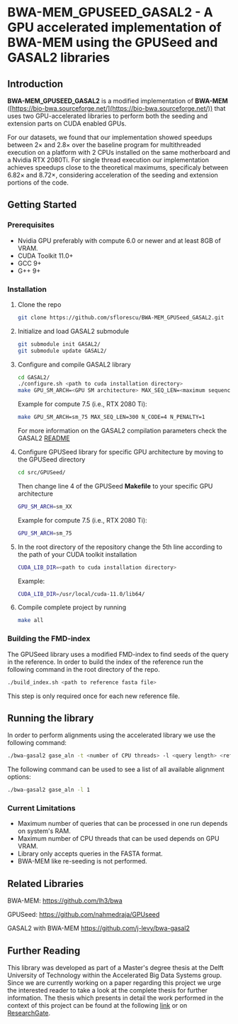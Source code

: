 # BWA-MEM_GPUSEED_GASAL2 - A GPU accelerated implementation of BWA-MEM using the GPUSeed and GASAL2 libraries #

## Introduction

**BWA-MEM_GPUSEED_GASAL2** is a modified implementation of **BWA-MEM** ([https://bio-bwa.sourceforge.net/](https://bio-bwa.sourceforge.net/)) that uses two GPU-accelerated libraries to perform both the seeding and extension parts on CUDA enabled GPUs.

For our datasets, we found that our implementation showed speedups between 2× and 2.8× over the baseline program for multithreaded execution on a platform with 2 CPUs installed on the same motherboard and a Nvidia RTX 2080Ti. For single thread execution our implementation achieves speedups close to the theoretical maximums, specificaly between 6.82× and 8.72×, considering acceleration of the seeding and extension portions of the code.

<!-- GETTING STARTED -->
## Getting Started

### Prerequisites

* Nvidia GPU preferably with compute 6.0 or newer and at least 8GB of VRAM. 
* CUDA Toolkit 11.0+
* GCC 9+
* G++ 9+

### Installation

1. Clone the repo
   ```sh
   git clone https://github.com/sflorescu/BWA-MEM_GPUSeed_GASAL2.git
   ```
2. Initialize and load GASAL2 submodule
   ```sh
   git submodule init GASAL2/
   git submodule update GASAL2/
   ```
3. Configure and compile GASAL2 library
   ```sh
   cd GASAL2/
   ./configure.sh <path to cuda installation directory>
   make GPU_SM_ARCH=<GPU SM architecture> MAX_SEQ_LEN=<maximum sequence length> N_CODE=<code for "N", e.g. 0x4E if the bases are represented by ASCII characters> [N_PENALTY=<penalty for aligning "N" against any other base]
   ```
   Example for compute 7.5 (i.e., RTX 2080 Ti):
   ```sh   
   make GPU_SM_ARCH=sm_75 MAX_SEQ_LEN=300 N_CODE=4 N_PENALTY=1
   ```
   For more information on the GASAL2 compilation parameters check the GASAL2 [README](GASAL2/README.md)
4. Configure GPUSeed library for specific GPU architecture by moving to the GPUSeed directory
   ```sh
   cd src/GPUSeed/
   ```
   Then change line 4 of the GPUSeed **Makefile** to your specific GPU architecture
   ```sh
   GPU_SM_ARCH=sm_XX
   ```
   
   Example for compute 7.5 (i.e., RTX 2080 Ti):
      ```sh
   GPU_SM_ARCH=sm_75
   ```
5. In the root directory of the repository change the 5th line according to the path of your CUDA toolkit installation
   ```sh
   CUDA_LIB_DIR=<path to cuda installation directory>
   ```
   
   Example:
      ```sh
   CUDA_LIB_DIR=/usr/local/cuda-11.0/lib64/
   ```
6. Compile complete project by running 
   ```sh
   make all
   ```

### Building the FMD-index

The GPUSeed library uses a modified FMD-index to find seeds of the query in the reference. In order to build the index of the reference run the following command in the root directory of the repo.
```sh
./build_index.sh <path to reference fasta file>
```
This step is only required once for each new reference file.

## Running the library

In order to perform alignments using the accelerated library we use the following command:
```sh
./bwa-gasal2 gase_aln -t <number of CPU threads> -l <query length> <reference fasta file>  <query fasta file>
```

The following command can be used to see a list of all available alignment options:
```sh
./bwa-gasal2 gase_aln -l 1
```

### Current Limitations ###

* Maximum number of queries that can be processed in one run depends on system's RAM.
* Maximum number of CPU threads that can be used depends on GPU VRAM.
* Library only accepts queries in the FASTA format.
* BWA-MEM like re-seeding is not performed.

   
## Related Libraries ##
BWA-MEM: <https://github.com/lh3/bwa>

GPUSeed: <https://github.com/nahmedraja/GPUseed>

GASAL2 with BWA-MEM <https://github.com/j-levy/bwa-gasal2>

## Further Reading ##
This library was developed as part of a Master's degree thesis at the Delft University of Technology within the Accelerated Big Data Systems group. Since we are currently working on a paper regarding this project we urge the interested reader to take a look at the complete thesis for further information. The thesis which presents in detail the work performed in the context of this project can be found at the following [link](https://repository.tudelft.nl/islandora/object/uuid:4dd99ea2-6955-4e39-8e40-4198da4667f4) or on [ResearchGate](https://www.researchgate.net/publication/366327922_GPU_Acceleration_of_BWA-MEM_DNA_Sequence_Alignment?utm_source=twitter&rgutm_meta1=eHNsLW5Md1pCNWdnSVNNaWkzV2dRZFBUYlhvaTNhS285dUNhYVBRMno0SWhFUUE1WWxIQzJUWVFweUhMQWdCYnlWMGR6UkFIS1ByYWk0VHlwM05WMEVOc2NwYz0%3D).